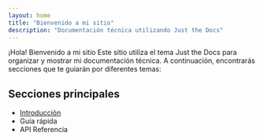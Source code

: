 ```yaml
---
layout: home
title: "Bienvenido a mi sitio"
description: "Documentación técnica utilizando Just the Docs"
---
```


¡Hola! Bienvenido a mi sitio
Este sitio utiliza el tema Just the Docs para organizar y mostrar mi documentación técnica. A continuación, encontrarás secciones que te guiarán por diferentes temas:

## Secciones principales

- [Introducción](docs/intro.md)
- Guía rápida
- API Referencia
